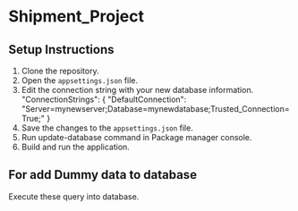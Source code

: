 # Shipment_Project

## Setup Instructions

1. Clone the repository.
2. Open the `appsettings.json` file.
3. Edit the connection string with your new database information.
   "ConnectionStrings": {
     "DefaultConnection": "Server=mynewserver;Database=mynewdatabase;Trusted_Connection=True;"
   }
4. Save the changes to the `appsettings.json` file.
6. Run update-database command in Package manager console.
5. Build and run the application.


## For add Dummy data to database
Execute these query into database.

